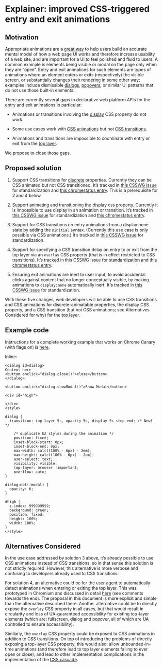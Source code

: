 # Explainer: improved CSS-triggered entry and exit animations

## Motivation

Appropriate animations are a [great way](https://www.nngroup.com/articles/animation-purpose-ux/) to help users build an accurate mental model of how a web page UI works and therefore increase usability of a web site, and are important for a UI to feel polished and fluid to users. A common example is elements being visible or modal on the page only when they are “open”. Entry and exit animations for such elements are types of animations where an element enters or exits (respectively) the visible screen, or substantially changes their rendering in some other way; examples include dismissible [dialogs](https://developer.mozilla.org/en-US/docs/Web/HTML/Element/dialog), [popovers](https://html.spec.whatwg.org/multipage/popover.html#the-popover-attribute), or similar UI patterns that do not use those built-in elements.

There are currently several gaps in declarative web platform APIs for the entry and exit animations in particular:

* Animations or transitions involving the [display](https://developer.mozilla.org/en-US/docs/Web/CSS/display) CSS property do not work.

* Some use cases work with [CSS animations](https://developer.mozilla.org/en-US/docs/Web/CSS/CSS_Animations/Using_CSS_animations) but not [CSS transitions](https://developer.mozilla.org/en-US/docs/Web/CSS/CSS_Transitions).

* Animations and transitions are impossible to coordinate with entry or exit from the [top layer](https://developer.chrome.com/blog/what-is-the-top-layer/).

We propose to close those gaps.

## Proposed solution

1. Support CSS transitions for [discrete](https://drafts.csswg.org/web-animations-1/#discrete) properties. Currently they can be CSS animated but not CSS transitioned. It’s tracked in [this CSSWG issue](https://github.com/w3c/csswg-drafts/issues/4441) for standardization and [this chromestatus entry](https://chromestatus.com/feature/5071230636392448). This is a prerequisite for 2 and 4 below.

2. Support animating and transitioning the display css property. Currently it is impossible to use display in an animation or transition. It’s tracked in [this CSSWG issue](https://github.com/w3c/csswg-drafts/issues/6429) for standardization and [this chromestatus entry](https://chromestatus.com/feature/5154958272364544).

3. Support for CSS transitions on entry animations from a display:none state by adding the `@initial` syntax. (Currently this use case is only possible via CSS animations.) It’s tracked in [this CSSWG issue](https://github.com/w3c/csswg-drafts/issues/8174) for standardization.

4. Support for specifying a CSS transition delay on entry to or exit from the top layer via an `overlay` CSS property (that is in effect restricted to CSS transitions). It’s tracked in [this CSSWG issue](https://github.com/w3c/csswg-drafts/issues/8189) for standardization and [this chromestatus entry](https://chromestatus.com/feature/5138724910792704).

5. Ensuring exit animations are inert to user input, to avoid accidental clicks against content that no longer conceptually visible, by making animations to `display:none` automatically inert. It's tracked in [this CSSWG issue](https://github.com/w3c/csswg-drafts/issues/8389) for standardization.

With these five changes, web developers will be able to use CSS transitions and CSS animations for discrete-animatable properties, the display CSS property, and a CSS transition (but not CSS animations; see Alternatives Considered for why) for the top layer.

## Example code

Instructions for a complete working example that works on Chrome Canary (with flags on) is [here](https://github.com/w3c/csswg-drafts/issues/8189#issuecomment-1464556841).

Inline:

```
<dialog id=dialog>
Content here
<button onclick="dialog.close()">close</button>
</dialog>

<button onclick="dialog.showModal()">Show Modal</button>

<div id="high">
 
</div>
<style>

dialog {
  transition: top-layer 5s, opacity 5s, display 5s step-end; /* New! */

    /* duplicate UA styles during the animation */
    position: fixed;
    inset-block-start: 0px;
    inset-block-end: 0px;
    max-width: calc((100% - 6px) - 2em);
    max-height: calc((100% - 6px) - 2em);
    user-select: text;
    visibility: visible;
    top-layer: browser !important;
    overflow: auto;
}

dialog:not(:modal) {
  opacity: 0;
}

#high {
  z-index: 999999999;
  background: green;
  position: fixed;
  height: 100%;
  width: 100%;
}
</style>

```

## Alternatives Considered

In the use case addressed by solution 3 above, it’s already possible to use CSS animations instead of CSS transitions, so in that sense this solution is not strictly required. However, this alternative is more verbose and confusing to developers already used to CSS transitions.

For solution 4, an alternative could be for the user agent to automatically detect animations when entering or exiting the top layer. This was prototyped in Chromium and discussed in detail [here](https://github.com/whatwg/html/issues/7785) (see comments towards the end). The proposal in this document is more explicit and simple than the alternative described there. Another alternative could be to directly expose the `overlay` CSS property in all cases, but that would result in circularity and loss of UA-guaranteed accessibility for existing top-layer elements (which are: fullscreen, dialog and popover, all of which are UA controlled to ensure accessibility).

Similarly, the `overlay` CSS property could be exposed to CSS animations in addition to CSS transitions. On top of introducing the problems of directly exposing a top-layer CSS property, this would also: allow unbounded-in-time animations (and therefore lead to top layer elements failing to ever open or close); and lead to other implementation complications in the implementation of the [CSS cascade](https://developer.mozilla.org/en-US/docs/Web/CSS/Cascade).
